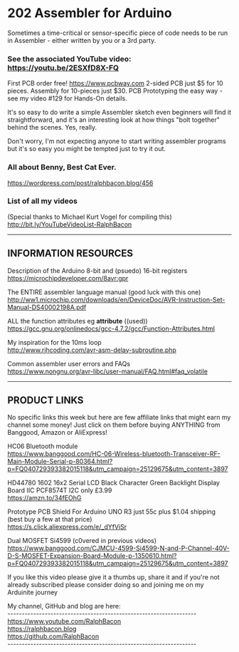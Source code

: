 # 202 Assembler for Arduino
Sometimes a time-critical or sensor-specific piece of code needs to be run in Assembler - either written by you or a 3rd party.

### See the associated YouTube video: https://youtu.be/2ESXfD8X-FQ 

First PCB order free! https://www.pcbway.com 2-sided PCB just $5 for 10 pieces. Assembly for 10-pieces just $30.
PCB Prototyping the easy way - see my video #129 for Hands-On details.

It's so easy to do write a simple Assembler sketch even beginners will find it straightforward, and it's an interesting look at how things "bolt together" behind the scenes. Yes, really.

Don't worry, I'm not expecting anyone to start writing assembler programs but it's so easy you might be tempted just to try it out.

### All about Benny, Best Cat Ever.  
https://wordpress.com/post/ralphbacon.blog/456

### List of all my videos
(Special thanks to Michael Kurt Vogel for compiling this)  
http://bit.ly/YouTubeVideoList-RalphBacon

---------------------
INFORMATION RESOURCES
---------------------
Description of the Arduino 8-bit and (psuedo) 16-bit registers  
https://microchipdeveloper.com/8avr:gpr

The ENTIRE assembler language manual (good luck with this one)  
http://ww1.microchip.com/downloads/en/DeviceDoc/AVR-Instruction-Set-Manual-DS40002198A.pdf

ALL the function attributes eg __attribute__ ((used))  
https://gcc.gnu.org/onlinedocs/gcc-4.7.2/gcc/Function-Attributes.html

My inspiration for the 10ms loop  
http://www.rjhcoding.com/avr-asm-delay-subroutine.php  

Common assembler user errors and FAQs  
https://www.nongnu.org/avr-libc/user-manual/FAQ.html#faq_volatile

-------------
PRODUCT LINKS
-------------
No specific links this week but here are few affiliate links that might earn my channel some money! Just click on them before buying ANYTHING from Banggood, Amazon or AliExpress!

HC06 Bluetooth module  
https://www.banggood.com/HC-06-Wireless-bluetooth-Transceiver-RF-Main-Module-Serial-p-80364.html?p=FQ040729393382015118&utm_campaign=25129675&utm_content=3897

HD44780 1602 16x2 Serial LCD Black Character Green Backlight Display Board IIC PCF8574T I2C only £3.99  
https://amzn.to/34fEOhG

Prototype PCB Shield For Arduino UNO R3 just 55c plus $1.04 shipping (best buy a few at that price)  
https://s.click.aliexpress.com/e/_dYfViSr

Dual MOSFET Si4599 (c0vered in previous videos)  
https://www.banggood.com/CJMCU-4599-Si4599-N-and-P-Channel-40V-D-S-MOSFET-Expansion-Board-Module-p-1350610.html?p=FQ040729393382015118&utm_campaign=25129675&utm_content=3897

If you like this video please give it a thumbs up, share it and if you're not already subscribed please consider doing so and joining me on my Arduinite journey

My channel, GitHub and blog are here:  
\------------------------------------------------------------------  
https://www.youtube.com/RalphBacon  
https://ralphbacon.blog  
https://github.com/RalphBacon  
\------------------------------------------------------------------
